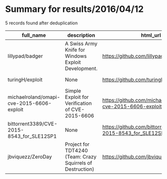 
# Summary for results/2016/04/12
    
5 records found after deduplication

| full_name | description | html_url | matched_list | matched_count | pushed_at | size | stargazers_count | language | forks_count |
|-------------------------------------------|------------------------------------------------------------|--------------------------------------------------------------|----------------------|-----------------|---------------------------|--------|--------------------|------------|---------------|
| lillypad/badger | A Swiss Army Knife for Windows Exploit Development. | https://github.com/lillypad/badger | ['exploit'] | 1 | 2016-04-12 11:33:47+00:00 | 1620 | 42 | C | 18 |
| turingH/exploit | None | https://github.com/turingH/exploit | ['exploit'] | 1 | 2016-04-12 18:28:39+00:00 | 358 | 2 | C | 2 |
| michaelroland/omapi-cve-2015-6606-exploit | Simple Exploit for Verification of CVE-2015-6606 | https://github.com/michaelroland/omapi-cve-2015-6606-exploit | ['cve-2', 'exploit'] | 2 | 2016-04-12 20:59:33+00:00 | 225 | 3 | Java | 2 |
| bittorrent3389/CVE-2015-8543_for_SLE12SP1 | None | https://github.com/bittorrent3389/CVE-2015-8543_for_SLE12SP1 | ['cve-2'] | 1 | 2016-04-12 12:24:27+00:00 | 2 | 1 | C | 0 |
| jbviquezz/ZeroDay | Project for TDT4240 (Team: Crazy Squirrels of Destruction) | https://github.com/jbviquezz/ZeroDay | ['zeroday'] | 1 | 2016-04-12 12:16:20+00:00 | 88 | 0 | Java | 0 |
